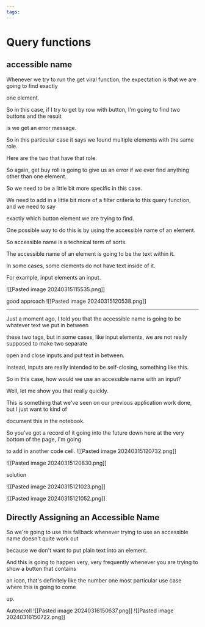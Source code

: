 ```yaml
---
tags:
---
```



# Query functions
## accessible name


Whenever we try to run the get viral function, the expectation is that we are going to find exactly

one element.

So in this case, if I try to get by row with button, I'm going to find two buttons and the result

is we get an error message.

So in this particular case it says we found multiple elements with the same role.

Here are the two that have that role.

So again, get buy roll is going to give us an error if we ever find anything other than one element.

So we need to be a little bit more specific in this case.

We need to add in a little bit more of a filter criteria to this query function, and we need to say

exactly which button element we are trying to find.

One possible way to do this is by using the accessible name of an element.

So accessible name is a technical term of sorts.

The accessible name of an element is going to be the text within it.

In some cases, some elements do not have text inside of it.

For example, input elements an input.


![[Pasted image 20240315115535.png]]

good approach 
![[Pasted image 20240315120538.png]]


---

Just a moment ago, I told you that the accessible name is going to be whatever text we put in between

these two tags, but in some cases, like input elements, we are not really supposed to make two separate

open and close inputs and put text in between.

Instead, inputs are really intended to be self-closing, something like this.

So in this case, how would we use an accessible name with an input?

Well, let me show you that really quickly.

This is something that we've seen on our previous application work done, but I just want to kind of

document this in the notebook.

So you've got a record of it going into the future down here at the very bottom of the page, I'm going

to add in another code cell.
![[Pasted image 20240315120732.png]]

![[Pasted image 20240315120830.png]]

solution

![[Pasted image 20240315121023.png]]


![[Pasted image 20240315121052.png]]


##  Directly Assigning an Accessible Name
So we're going to use this fallback whenever trying to use an accessible name doesn't quite work out

because we don't want to put plain text into an element.

And this is going to happen very, very frequently whenever you are trying to show a button that contains

an icon, that's definitely like the number one most particular use case where this is going to come

up.

Autoscroll
![[Pasted image 20240316150637.png]]
![[Pasted image 20240316150722.png]]


